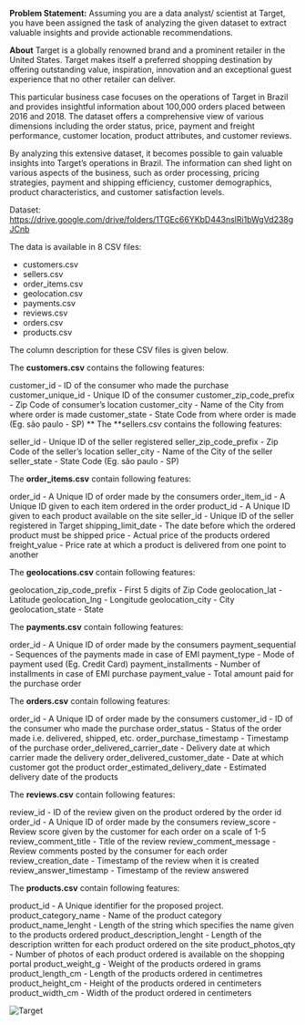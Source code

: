 **Problem Statement:**
Assuming you are a data analyst/ scientist at Target, you have been assigned the task of analyzing the given dataset to extract valuable insights and provide actionable recommendations.  

**About**
Target is a globally renowned brand and a prominent retailer in the United States. Target makes itself a preferred shopping destination by offering outstanding value, inspiration, innovation and an exceptional guest experience that no other retailer can deliver. 

This particular business case focuses on the operations of Target in Brazil and provides insightful information about 100,000 orders placed between 2016 and 2018. The dataset offers a comprehensive view of various dimensions including the order status, price, payment and freight performance, customer location, product attributes, and customer reviews.

By analyzing this extensive dataset, it becomes possible to gain valuable insights into Target’s operations in Brazil. The information can shed light on various aspects of the business, such as order processing, pricing strategies, payment and shipping efficiency, customer demographics, product characteristics, and customer satisfaction levels.

Dataset: https://drive.google.com/drive/folders/1TGEc66YKbD443nslRi1bWgVd238gJCnb

The data is available in 8 CSV files:

- customers.csv
- sellers.csv
- order_items.csv
- geolocation.csv
- payments.csv
- reviews.csv
- orders.csv
- products.csv

The column description for these CSV files is given below. 

The **customers.csv** contains the following features:

customer_id - ID of the consumer who made the purchase
customer_unique_id - Unique ID of the consumer
customer_zip_code_prefix - Zip Code of consumer’s location
customer_city - Name of the City from where order is made
customer_state - State Code from where order is made (Eg. são paulo - SP)
**
The **sellers.csv contains the following features:

seller_id - Unique ID of the seller registered 
seller_zip_code_prefix - Zip Code of the seller’s location
seller_city - Name of the City of the seller
seller_state - State Code (Eg. são paulo - SP)

The **order_items.csv** contain following features:

order_id - A Unique ID of order made by the consumers
order_item_id - A Unique ID given to each item ordered in the order
product_id - A Unique ID given to each product available on the site
seller_id - Unique ID of the seller registered in Target
shipping_limit_date - The date before which the ordered product must be shipped
price - Actual price of the products ordered 
freight_value - Price rate at which a product is delivered from one point to another

The **geolocations.csv** contain following features:

geolocation_zip_code_prefix - First 5 digits of Zip Code
geolocation_lat - Latitude
geolocation_lng - Longitude
geolocation_city - City
geolocation_state - State

The **payments.csv** contain following features:

order_id - A Unique ID of order made by the consumers
payment_sequential - Sequences of the payments made in case of EMI
payment_type - Mode of payment used (Eg. Credit Card)
payment_installments - Number of installments in case of EMI purchase
payment_value - Total amount paid for the purchase order

The **orders.csv** contain following features:

order_id - A Unique ID of order made by the consumers
customer_id - ID of the consumer who made the purchase
order_status - Status of the order made i.e. delivered, shipped, etc.
order_purchase_timestamp - Timestamp of the purchase
order_delivered_carrier_date - Delivery date at which carrier made the delivery
order_delivered_customer_date - Date at which customer got the product
order_estimated_delivery_date - Estimated delivery date of the products

The **reviews.csv** contain following features:

review_id - ID of the review given on the product ordered by the order id
order_id - A Unique ID of order made by the consumers
review_score - Review score given by the customer for each order on a scale of 1-5
review_comment_title - Title of the review
review_comment_message - Review comments posted by the consumer for each order
review_creation_date - Timestamp of the review when it is created
review_answer_timestamp - Timestamp of the review answered

The **products.csv** contain following features:

product_id - A Unique identifier for the proposed project.
product_category_name - Name of the product category
product_name_lenght - Length of the string which specifies the name given to the products ordered
product_description_lenght - Length of the description written for each product ordered on the site
product_photos_qty - Number of photos of each product ordered is available on the shopping portal
product_weight_g - Weight of the products ordered in grams
product_length_cm - Length of the products ordered in centimetres
product_height_cm - Height of the products ordered in centimeters
product_width_cm - Width of the product ordered in centimeters

![Target](https://github.com/Nischithahn29/Building-Operation-Efficiency-for-an-American-Retail-Giant/assets/139593702/86f2ba56-641d-4bcd-85ea-5df8582f078d)

